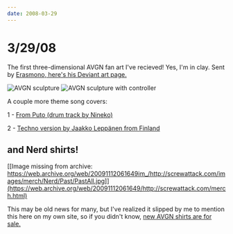 ```yaml
---
date: 2008-03-29
---
```

# 3/29/08

The first three-dimensional AVGN fan art I've recieved! Yes, I'm in clay. Sent by [Erasmono, here's his Deviant art page.](https://web.archive.org/web/20091112061649/http://erasmono.deviantart.com/)

![AVGN sculpture](https://i.imgur.com/VD6wFcq.jpg)
![AVGN sculpture with controller](https://i.imgur.com/WvJpBU1.jpg)

A couple more theme song covers:

1 - [From Puto (drum track by Nineko)](https://web.archive.org/web/20091112061649/http://cinemassacre.com/AVGN/audio/songs/AVGN-by_Puto.mp3)

2 - [Techno version by Jaakko Leppänen from Finland](https://web.archive.org/web/20091112061649/http://cinemassacre.com/AVGN/audio/songs/AVGN-techno.mp3)

## and Nerd shirts!

[[Image missing from archive: https://web.archive.org/web/20091112061649im_/http://screwattack.com/images/merch/Nerd/Past/PastAll.jpg]](https://web.archive.org/web/20091112061649/http://screwattack.com/merch.html)

This may be old news for many, but I've realized it slipped by me to mention this here on my own site, so if you didn't know, [new AVGN shirts are for sale.](https://web.archive.org/web/20091112061649/http://screwattack.com/merch.html)